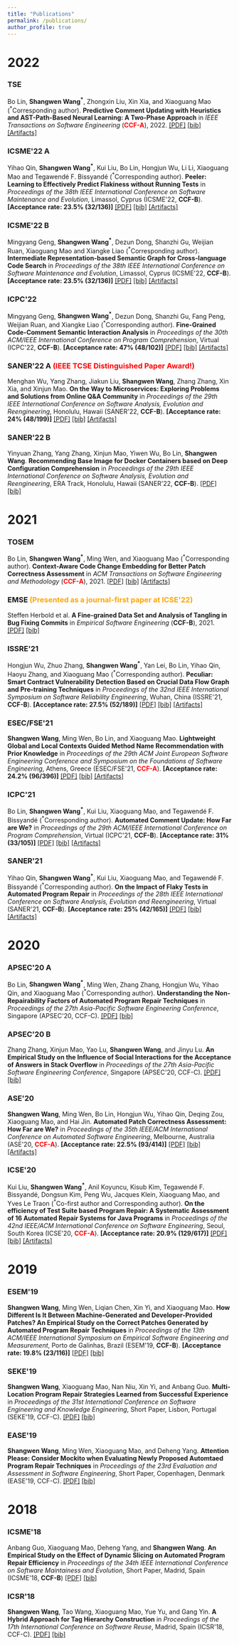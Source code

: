 ```yaml
---
title: "Publications"
permalink: /publications/
author_profile: true
---
```


# 2022
### TSE
Bo Lin, **Shangwen Wang<sup>\*</sup>**, Zhongxin Liu, Xin Xia, and Xiaoguang Mao (<sup>\*</sup>Corresponding author).
**Predictive Comment Updating with Heuristics and AST-Path-Based Neural Learning: A Two-Phase Approach**
in *IEEE Transactions on Software Engineering* (**<font color="red">CCF-A</font>**), 2022.
[[PDF]](http://shangwenwang.github.io/files/TSE-22.pdf)  [[bib]](http://shangwenwang.github.io/files/TSE-22.txt)  [[Artifacts]](https://github.com/Ringbo/Toper)
### ICSME'22 A
Yihao Qin, **Shangwen Wang<sup>\*</sup>**, Kui Liu, Bo Lin, Hongjun Wu, Li Li, Xiaoguang Mao and Tegawendé F. Bissyandé (<sup>\*</sup>Corresponding author).
**Peeler: Learning to Effectively Predict Flakiness without Running Tests**
in *Proceedings of the 38th IEEE International Conference on Software Maintenance and Evolution*, Limassol, Cyprus (ICSME'22, **CCF-B**).
**[Acceptance rate: 23.5% (32/136)]**
[[PDF]](http://shangwenwang.github.io/files/ICSME-22A.pdf)  [[bib]](http://shangwenwang.github.io/files/ICSME-22A.txt)  [[Artifacts]](https://github.com/IntHelloWorld/Peeler)
### ICSME'22 B
Mingyang Geng, **Shangwen Wang<sup>\*</sup>**, Dezun Dong, Shanzhi Gu, Weijian Ruan, Xiaoguang Mao and Xiangke Liao (<sup>\*</sup>Corresponding author).
**Intermediate Representation-based Semantic Graph for Cross-language Code Search**
in *Proceedings of the 38th IEEE International Conference on Software Maintenance and Evolution*, Limassol, Cyprus (ICSME'22, **CCF-B**).
**[Acceptance rate: 23.5% (32/136)]**
[[PDF]](http://shangwenwang.github.io/files/ICSME-22B.pdf)  [[bib]](http://shangwenwang.github.io/files/ICSME-22B.txt)  [[Artifacts]](https://github.com/gmy2013/Coser)
### ICPC'22
Mingyang Geng, **Shangwen Wang<sup>\*</sup>**, Dezun Dong, Shanzhi Gu, Fang Peng, Weijian Ruan, and Xiangke Liao (<sup>\*</sup>Corresponding author).
**Fine-Grained Code-Comment Semantic Interaction Analysis**
in *Proceedings of the 30th ACM/IEEE International Conference on Program Comprehension*, Virtual (ICPC'22, **CCF-B**).
**[Acceptance rate: 47% (48/102)]**
[[PDF]](http://shangwenwang.github.io/files/ICPC-22.pdf)  [[bib]](http://shangwenwang.github.io/files/ICPC-22.txt)  [[Artifacts]](https://github.com/gmy2013/FOSTERER)
### SANER'22 A <font color="red">(IEEE TCSE Distinguished Paper Award!)</font>
Menghan Wu, Yang Zhang, Jiakun Liu, **Shangwen Wang**, Zhang Zhang, Xin Xia, and Xinjun Mao.
**On the Way to Microservices: Exploring Problems and Solutions from Online Q&A Community**
in *Proceedings of the 29th IEEE International Conference on Software Analysis, Evolution and Reengineering*, Honolulu, Hawaii (SANER'22, **CCF-B**).
**[Acceptance rate: 24% (48/199)]**
[[PDF]](http://shangwenwang.github.io/files/SANER-22A.pdf)  [[bib]](http://shangwenwang.github.io/files/SANER-22A.txt) [[Artifacts]](https://doi.org/10.5281/zenodo.5574860)
### SANER'22 B
Yinyuan Zhang, Yang Zhang, Xinjun Mao, Yiwen Wu, Bo Lin, **Shangwen Wang**.
**Recommending Base Image for Docker Containers based on Deep Configuration Comprehension**
in *Proceedings of the 29th IEEE International Conference on Software Analysis, Evolution and Reengineering*, ERA Track, Honolulu, Hawaii (SANER'22, **CCF-B**).
[[PDF]](http://shangwenwang.github.io/files/SANER-22B.pdf)  [[bib]](http://shangwenwang.github.io/files/SANER-22B.txt)

# 2021

### TOSEM
Bo Lin, **Shangwen Wang<sup>\*</sup>**, Ming Wen, and Xiaoguang Mao (<sup>\*</sup>Corresponding author).
**Context-Aware Code Change Embedding for Better Patch Correctness Assessment**
in *ACM Transactions on Software Engineering and Methodology* (**<font color="red">CCF-A</font>**), 2021.
[[PDF]](http://shangwenwang.github.io/files/TOSEM-21.pdf)  [[bib]](http://shangwenwang.github.io/files/TOSEM-21.txt)  [[Artifacts]](https://github.com/Ringbo/Cache)
### EMSE <font color="orange">(Presented as a journal-first paper at ICSE'22)</font>
Steffen Herbold et al.
**A Fine-grained Data Set and Analysis of Tangling in Bug Fixing Commits**
in *Empirical Software Engineering* (**CCF-B**), 2021.
[[PDF]](http://shangwenwang.github.io/files/EMSE-21.pdf)  [[bib]](http://shangwenwang.github.io/files/EMSE-21.txt)
### ISSRE'21
Hongjun Wu, Zhuo Zhang, **Shangwen Wang<sup>\*</sup>**, Yan Lei, Bo Lin, Yihao Qin, Haoyu Zhang, and Xiaoguang Mao (<sup>\*</sup>Corresponding author).
**Peculiar: Smart Contract Vulnerability Detection Based on Crucial Data Flow Graph and Pre-training Techniques**
in *Proceedings of the 32nd IEEE International Symposium on Software Reliability Engineering*, Wuhan, China (ISSRE'21, **CCF-B**).
**[Acceptance rate: 27.5% (52/189)]**
[[PDF]](http://shangwenwang.github.io/files/ISSRE-21.pdf)  [[bib]](http://shangwenwang.github.io/files/ISSRE-21.txt)  [[Artifacts]](https://github.com/wuhongjun15/Peculiar)
### ESEC/FSE'21
**Shangwen Wang**, Ming Wen, Bo Lin, and Xiaoguang Mao.
**Lightweight Global and Local Contexts Guided Method Name Recommendation with Prior Knowledge**
in *Proceedings of the 29th ACM Joint European Software Engineering Conference and Symposium on the Foundations of Software Engineering*, Athens, Greece (ESEC/FSE'21, **<font color="red">CCF-A</font>**).
**[Acceptance rate: 24.2% (96/396)]**
[[PDF]](http://shangwenwang.github.io/files/FSE-21.pdf)  [[bib]](http://shangwenwang.github.io/files/FSE-21.txt)  [[Artifacts]](https://github.com/ShangwenWang/Cognac)
### ICPC'21
Bo Lin, **Shangwen Wang<sup>\*</sup>**, Kui Liu, Xiaoguang Mao, and Tegawendé F. Bissyandé (<sup>\*</sup>Corresponding author).
**Automated Comment Update: How Far are We?**
in *Proceedings of the 29th ACM/IEEE International Conference on Program Comprehension*, Virtual (ICPC'21, **CCF-B**).
**[Acceptance rate: 31% (33/105)]**
[[PDF]](http://shangwenwang.github.io/files/ICPC-21.pdf)  [[bib]](http://shangwenwang.github.io/files/ICPC-21.txt)  [[Artifacts]](https://github.com/Ringbo/HebCup)
### SANER'21
Yihao Qin, **Shangwen Wang<sup>\*</sup>**, Kui Liu, Xiaoguang Mao, and Tegawendé F. Bissyandé (<sup>\*</sup>Corresponding author).
**On the Impact of Flaky Tests in Automated Program Repair**
in *Proceedings of the 28th IEEE International Conference on Software Analysis, Evolution and Reengineering*, Virtual (SANER'21, **CCF-B**).
**[Acceptance rate: 25% (42/165)]**
[[PDF]](http://shangwenwang.github.io/files/SANER-21.pdf)  [[bib]](http://shangwenwang.github.io/files/SANER-21.txt)  [[Artifacts]](http://doi.org/10.5281/zenodo.4139498) 

# 2020

### APSEC'20 A
Bo Lin, **Shangwen Wang<sup>\*</sup>**, Ming Wen, Zhang Zhang, Hongjun Wu, Yihao Qin, and Xiaoguang Mao (<sup>\*</sup>Corresponding author).
**Understanding the Non-Repairability Factors of Automated Program Repair Techniques**
in *Proceedings of the 27th Asia-Pacific Software Engineering Conference*, Singapore (APSEC'20, CCF-C).
[[PDF]](http://shangwenwang.github.io/files/APSEC-20A.pdf)  [[bib]](http://shangwenwang.github.io/files/APSEC-20A.txt)
### APSEC'20 B
Zhang Zhang, Xinjun Mao, Yao Lu, **Shangwen Wang**, and Jinyu Lu.
**An Empirical Study on the Influence of Social Interactions for the Acceptance of Answers in Stack Overflow**
in *Proceedings of the 27th Asia-Pacific Software Engineering Conference*, Singapore (APSEC'20, CCF-C).
[[PDF]](http://shangwenwang.github.io/files/APSEC-20B.pdf)  [[bib]](http://shangwenwang.github.io/files/APSEC-20B.txt)
### ASE'20
**Shangwen Wang**, Ming Wen, Bo Lin, Hongjun Wu, Yihao Qin, Deqing Zou, Xiaoguang Mao, and Hai Jin.
**Automated Patch Correctness Assessment: How Far are We?**
in *Proceedings of the 35th IEEE/ACM International Conference on Automated Software Engineering*, Melbourne, Australia (ASE'20, **<font color="red">CCF-A</font>**).
**[Acceptance rate: 22.5% (93/414)]**
[[PDF]](http://shangwenwang.github.io/files/ASE-20.pdf)  [[bib]](http://shangwenwang.github.io/files/ASE-20.txt)  [[Artifacts]](http://doi.org/10.5281/zenodo.3730599)
### ICSE'20
Kui Liu, **Shangwen Wang<sup>\*</sup>**, Anil Koyuncu, Kisub Kim, Tegawendé F. Bissyandé, Dongsun Kim, Peng Wu, Jacques Klein, Xiaoguang Mao, and Yves Le Traon (<sup>\*</sup>Co-first author and Corresponding author).
**On the efficiency of Test Suite based Program Repair: A Systematic Assessment of 16 Automated Repair Systems for Java Programs**
in *Proceedings of the 42nd IEEE/ACM International Conference on Software Engineering*, Seoul, South Korea (ICSE'20, **<font color="red">CCF-A</font>**).
**[Acceptance rate: 20.9% (129/617)]**
[[PDF]](http://shangwenwang.github.io/files/ICSE-20.pdf)  [[bib]](http://shangwenwang.github.io/files/ICSE-20.txt)  [[Artifacts]](http://doi.org/10.5281/zenodo.3678960)

# 2019

### ESEM'19
**Shangwen Wang**, Ming Wen, Liqian Chen, Xin Yi, and Xiaoguang Mao.
**How Different Is It Between Machine-Generated and Developer-Provided Patches? An Empirical Study on the Correct Patches Generated by Automated Program Repair Techniques**
in *Proceedings of the 13th ACM/IEEE International Symposium on Empirical Software Engineering and Measurement*, Porto de Galinhas, Brazil (ESEM'19, **CCF-B**).
**[Acceptance rate: 19.8% (23/116)]**
[[PDF]](http://shangwenwang.github.io/files/ESEM-19.pdf)  [[bib]](http://shangwenwang.github.io/files/ESEM-19.txt)
### SEKE'19
**Shangwen Wang**, Xiaoguang Mao, Nan Niu, Xin Yi, and Anbang Guo.
**Multi-Location Program Repair Strategies Learned from Successful Experience**
in *Proceedings of the 31st International Conference on Software Engineering and Knowledge Engineering*, Short Paper, Lisbon, Portugal (SEKE'19, CCF-C).
[[PDF]](http://shangwenwang.github.io/files/SEKE-19.pdf)  [[bib]]()
### EASE'19
**Shangwen Wang**, Ming Wen, Xiaoguang Mao, and Deheng Yang.
**Attention Please: Consider Mockito when Evaluating Newly Proposed Automtaed Program Repair Techniques**
in *Proceedings of the 23rd Evaluation and Assessment in Software Engineering*, Short Paper, Copenhagen, Denmark (EASE'19, CCF-C).
[[PDF]](http://shangwenwang.github.io/files/EASE-19.pdf)  [[bib]](http://shangwenwang.github.io/files/EASE-19.txt)

# 2018

### ICSME'18
Anbang Guo, Xiaoguang Mao, Deheng Yang, and **Shangwen Wang**.
**An Empirical Study on the Effect of Dynamic Slicing on Automated Program Repair Efficiency**
in *Proceedings of the 34th IEEE International Conference on Software Maintainess and Evolution*, Short Paper, Madrid, Spain (ICSME'18, **CCF-B**)
[[PDF]](http://shangwenwang.github.io/files/ICSME-18.pdf)  [[bib]](http://shangwenwang.github.io/files/ICSME-18.txt)
### ICSR'18
**Shangwen Wang**, Tao Wang, Xiaoguang Mao, Yue Yu, and Gang Yin.
**A Hybrid Approach for Tag Hierarchy Construction**
in *Proceedings of the 17th International Conference on Software Reuse*, Madrid, Spain (ICSR'18, CCF-C).
[[PDF]](http://shangwenwang.github.io/files/ICSR-18.pdf)  [[bib]](http://shangwenwang.github.io/files/ICSR-18.txt)
